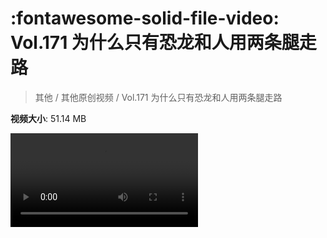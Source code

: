 # :fontawesome-solid-file-video: Vol.171 为什么只有恐龙和人用两条腿走路

> 其他 / 其他原创视频 / Vol.171 为什么只有恐龙和人用两条腿走路

**视频大小**: 51.14 MB

<div class="video"><video src="https://file.hsyhx.top/archive/混乱博物馆/Vol/171.mp4" controls preload>🤔 您的浏览器不支持 video 标签</ video></div>